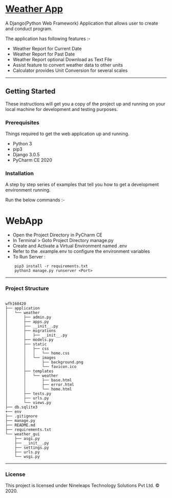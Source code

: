# [Weather App](http://3.18.101.48:8080/)

A Django(Python Web Framework) Application that allows user to create and conduct program.

The application has following features :-
* Weather Report for Current Date
* Weather Report for Past Date
* Weather Report optional Download as Text File
* Assist feature to convert weather data to other units
* Calculator provides Unit Conversion for several scales

---
## Getting Started

These instructions will get you a copy of the project up and running on your local machine for development and testing purposes.

### Prerequisites
Things required to get the web application up and running.
* Python 3
* pip3
* Django 3.0.5
* PyCharm CE 2020

### Installation
A step by step series of examples that tell you how to get a development environment running.

Run the below commands :-

# WebApp
* Open the Project Directory in PyCharm CE
* In Terminal > Goto Project Directory manage.py
* Create and Activate a Virtual Environment named .env
* Refer to the .example.env to configure the environment variables
* To Run Server :
```
    pip3 install -r requirements.txt
    python3 manage.py runserver <Port>
```

---
### Project Structure
```

wfh160420
├── application
│   └── weather
│       ├── admin.py
│       ├── apps.py
│       ├── __init__.py
│       ├── migrations
│       │   ├── __init__.py
│       ├── models.py
│       ├── static
│       │   ├── css
│       │   │   └── home.css
│       │   └── images
│       │       ├── background.png
│       │       └── favicon.ico
│       ├── templates
│       │   └── weather
│       │       ├── base.html
│       │       ├── error.html
│       │       └── home.html
│       ├── tests.py
│       ├── urls.py
│       └── views.py
├── db.sqlite3
+── env
├── .gitignore
├── manage.py
├── README.md
├── requirements.txt
└── weather_gui
    ├── asgi.py
    ├── __init__.py
    ├── settings.py
    ├── urls.py
    └── wsgi.py

```
---
### License
This project is licensed under Nineleaps Technology Solutions Pvt Ltd. © 2020.